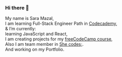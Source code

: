 ### Hi there 👋
My name is Sara Mazal,<br>
I am learning Full-Stack Engineer Path in <a href='https://www.codecademy.com/profiles/saramazal'>Codecademy</a>,<br>
& I’m currently:<br>  learning JavaScript and React,<br>
                  I am creating projects for my <a href='https://www.freecodecamp.org/mazal' target='_blank'> freeCodeCamp course</a>,<br>
                  Also I am  team member in <a href='https://she-codes.org/'>She codes;</a>.<br>
                  And working on my Portfolio.               
                 
                  
                 


